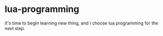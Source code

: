 # lua-programming
It's time to begin learning new thing, and I choose lua programming for the next step.
